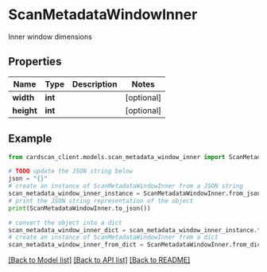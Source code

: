 # ScanMetadataWindowInner

Inner window dimensions

## Properties

Name | Type | Description | Notes
------------ | ------------- | ------------- | -------------
**width** | **int** |  | [optional] 
**height** | **int** |  | [optional] 

## Example

```python
from cardscan_client.models.scan_metadata_window_inner import ScanMetadataWindowInner

# TODO update the JSON string below
json = "{}"
# create an instance of ScanMetadataWindowInner from a JSON string
scan_metadata_window_inner_instance = ScanMetadataWindowInner.from_json(json)
# print the JSON string representation of the object
print(ScanMetadataWindowInner.to_json())

# convert the object into a dict
scan_metadata_window_inner_dict = scan_metadata_window_inner_instance.to_dict()
# create an instance of ScanMetadataWindowInner from a dict
scan_metadata_window_inner_from_dict = ScanMetadataWindowInner.from_dict(scan_metadata_window_inner_dict)
```
[[Back to Model list]](../README.md#documentation-for-models) [[Back to API list]](../README.md#documentation-for-api-endpoints) [[Back to README]](../README.md)


